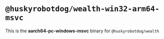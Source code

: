 # `@huskyrobotdog/wealth-win32-arm64-msvc`

This is the **aarch64-pc-windows-msvc** binary for `@huskyrobotdog/wealth`
